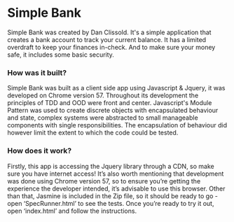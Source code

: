 # Simple Bank

Simple Bank was created by Dan Clissold. It's a simple application that creates a bank account to track your current balance. It has a limited overdraft to keep your finances in-check. And to make sure your money safe, it includes some basic security.

### How was it built?

Simple Bank was built as a client side app using Javascript & Jquery, it was developed on Chrome version 57. Throughout its development the principles of TDD and OOD were front and center. Javascript's Module Pattern was used to create discrete objects with encapsulated behaviour and state, complex systems were abstracted to small manageable components with single responsibilities. The encapsulation of behaviour did however limit the extent to which the code could be tested.

### How does it work?

Firstly, this app is accessing the Jquery library through a CDN, so make sure you have internet access! It’s also worth mentioning that development was done using Chrome version 57, so to ensure you’re getting the experience the developer intended, it’s advisable to use this browser. Other than that, Jasmine is included in the Zip file, so it should be ready to go - open ‘SpecRunner.html’ to see the tests. Once you’re ready to try it out, open ‘index.html’ and follow the instructions.

